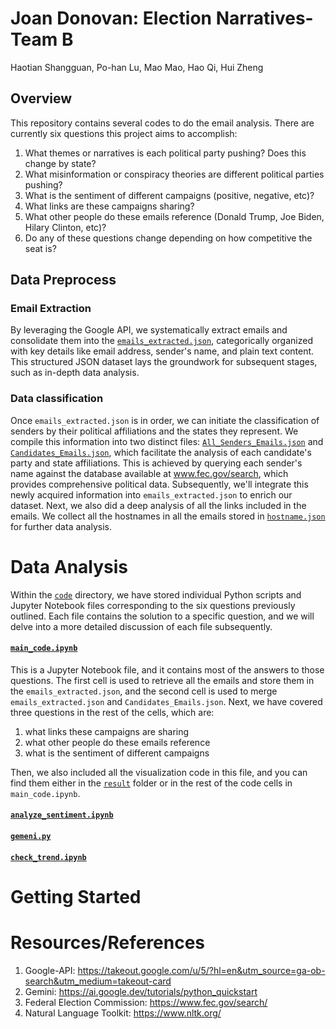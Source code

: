 # Joan Donovan: Election Narratives-Team B
Haotian Shangguan, Po-han Lu, Mao Mao, Hao Qi, Hui Zheng

## Overview
This repository contains several codes to do the email analysis. There are currently six questions this project aims to accomplish:

1. What themes or narratives is each political party pushing? Does this change by state? 
2. What misinformation or conspiracy theories are different political parties pushing? 
3. What is the sentiment of different campaigns (positive, negative, etc)? 
4. What links are these campaigns sharing?
5. What other people do these emails reference (Donald Trump, Joe Biden, Hilary Clinton, etc)?
6. Do any of these questions change depending on how competitive the seat is?

## Data Preprocess

### Email Extraction
By leveraging the Google API, we systematically extract emails and consolidate them into the [`emails_extracted.json`](./data/emails_extracted.json), categorically organized with key details like email address, sender's name, and plain text content. This structured JSON dataset lays the groundwork for subsequent stages, such as in-depth data analysis.

### Data classification
Once `emails_extracted.json` is in order, we can initiate the classification of senders by their political affiliations and the states they represent. We compile this information into two distinct files: [`All_Senders_Emails.json`](./data/All_senders_Emails.json) and [`Candidates_Emails.json`](./data/Candidate_Emails.json), which facilitate the analysis of each candidate's party and state affiliations. This is achieved by querying each sender's name against the database available at www.fec.gov/search, which provides comprehensive political data. Subsequently, we'll integrate this newly acquired information into `emails_extracted.json` to enrich our dataset. Next, we also did a deep analysis of all the links included in the emails. We collect all the hostnames in all the emails stored in [`hostname.json`](./data/hostname.json) for further data analysis. 

# Data Analysis
Within the [`code`](./code) directory, we have stored individual Python scripts and Jupyter Notebook files corresponding to the six questions previously outlined. Each file contains the solution to a specific question, and we will delve into a more detailed discussion of each file subsequently.

#### [`main_code.ipynb`](./code/main_code.ipynb)
This is a Jupyter Notebook file, and it contains most of the answers to those questions. The first cell is used to retrieve all the emails and store them in the `emails_extracted.json`, and the second cell is used to merge `emails_extracted.json` and `Candidates_Emails.json`. Next, we have covered three questions in the rest of the cells, which are: 

1. what links these campaigns are sharing
2. what other people do these emails reference
3. what is the sentiment of different campaigns

Then, we also included all the visualization code in this file, and you can find them either in the [`result`](./result/) folder or in the rest of the code cells in `main_code.ipynb`. 

#### [`analyze_sentiment.ipynb`](./code/analyze_sentiment.ipynb)


#### [`gemeni.py`](./code/gemini.py)


#### [`check_trend.ipynb`](./code/check_trend.ipynb)


# Getting Started



# Resources/References
1. Google-API: https://takeout.google.com/u/5/?hl=en&utm_source=ga-ob-search&utm_medium=takeout-card
2. Gemini: https://ai.google.dev/tutorials/python_quickstart
3. Federal Election Commission: https://www.fec.gov/search/
4. Natural Language Toolkit: https://www.nltk.org/
